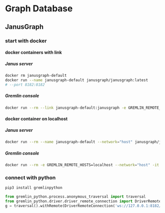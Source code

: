 # Graph Database

## JanusGraph

### start with docker

#### docker containers with link 
##### Janus server
```sh
docker rm janusgraph-default
docker run --name janusgraph-default janusgraph/janusgraph:latest
# --port 8182:8182
```
##### Gremlin console
```sh
docker run --rm --link janusgraph-default:janusgraph -e GREMLIN_REMOTE_HOSTS=janusgraph -it janusgraph/janusgraph:latest ./bin/gremlin.sh
```

#### docker container on localhost
##### Janus server
```sh
docker run --rm --name janusgraph-default --network="host" janusgraph/janusgraph:latest
```
##### Gremlin console
```sh
docker run --rm -e GREMLIN_REMOTE_HOSTS=localhost --network="host" -it janusgraph/janusgraph:latest ./bin/gremlin.sh
```

### connect with python
```sh
pip3 install gremlinpython
```
```py
from gremlin_python.process.anonymous_traversal import traversal
from gremlin_python.driver.driver_remote_connection import DriverRemoteConnection
g = traversal().withRemote(DriverRemoteConnection('ws://127.0.0.1:8182/gremlin','g'))

```